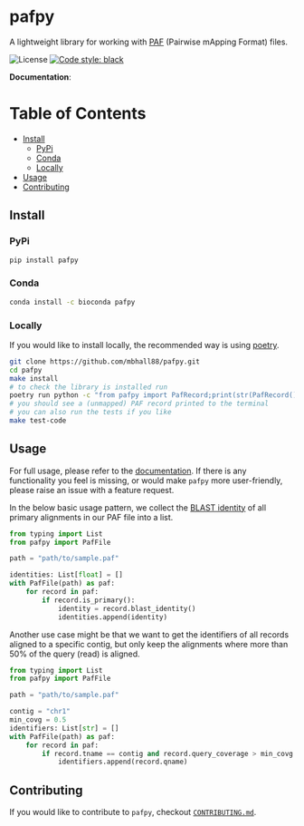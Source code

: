 # pafpy

A lightweight library for working with [PAF][PAF] (Pairwise mApping Format) files.

<!--[![GitHub Workflow Status](https://img.shields.io/github/workflow/status/mbhall88/pafpy/Python_package)](https://github.com/mbhall88/pafpy/actions)-->
<!--[![codecov](https://codecov.io/gh/mbhall88/pafpy/branch/master/graph/badge.svg)](https://codecov.io/gh/mbhall88/pafpy)-->

![License](https://img.shields.io/github/license/mbhall88/pafpy)
[![Code style: black](https://img.shields.io/badge/code%20style-black-000000.svg)](https://github.com/psf/black)

**Documentation**: <insert URL when I have it> <!--TODO-->

[TOC]: #

# Table of Contents
- [Install](#install)
  - [PyPi](#pypi)
  - [Conda](#conda)
  - [Locally](#locally)
- [Usage](#usage)
- [Contributing](#contributing)


## Install

### PyPi

```sh
pip install pafpy
```

### Conda

```sh
conda install -c bioconda pafpy
```

### Locally

If you would like to install locally, the recommended way is using [poetry][poetry].

```sh
git clone https://github.com/mbhall88/pafpy.git
cd pafpy
make install
# to check the library is installed run
poetry run python -c "from pafpy import PafRecord;print(str(PafRecord()))"
# you should see a (unmapped) PAF record printed to the terminal
# you can also run the tests if you like
make test-code
```

## Usage

For full usage, please refer to the [documentation][docs]. If there is any functionality
you feel is missing, or would make `pafpy` more user-friendly, please raise an issue
with a feature request.

In the below basic usage pattern, we collect the [BLAST identity][blast] of all primary
alignments in our PAF file into a list.

```py
from typing import List
from pafpy import PafFile

path = "path/to/sample.paf"

identities: List[float] = []
with PafFile(path) as paf:
    for record in paf:
        if record.is_primary():
            identity = record.blast_identity()
            identities.append(identity)
```

Another use case might be that we want to get the identifiers of all records aligned to
a specific contig, but only keep the alignments where more than 50% of the query (read)
is aligned.

```py
from typing import List
from pafpy import PafFile

path = "path/to/sample.paf"

contig = "chr1"
min_covg = 0.5
identifiers: List[str] = []
with PafFile(path) as paf:
    for record in paf:
        if record.tname == contig and record.query_coverage > min_covg:
            identifiers.append(record.qname)
```

## Contributing

If you would like to contribute to `pafpy`, checkout [`CONTRIBUTING.md`][contribute].

[poetry]: https://python-poetry.org/
[PAF]: https://github.com/lh3/miniasm/blob/master/PAF.md
[docs]: #TODO
[blast]: https://lh3.github.io/2018/11/25/on-the-definition-of-sequence-identity#blast-identity
[contribute]: https://github.com/mbhall88/pafpy/blob/master/CONTRIBUTING.md

